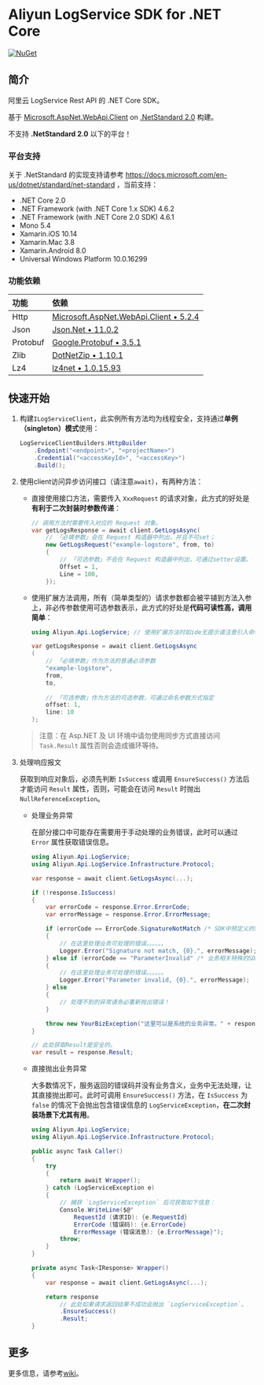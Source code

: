 # Aliyun LogService SDK for .NET Core

[![NuGet](https://img.shields.io/nuget/v/Aliyun.Api.LogService.svg)](https://www.nuget.org/packages/Aliyun.Api.LogService)

## 简介

阿里云 LogService Rest API 的 .NET Core SDK。

基于 [Microsoft.AspNet.WebApi.Client](https://www.nuget.org/packages/Microsoft.AspNet.WebApi.Client) on [.NetStandard 2.0](https://github.com/dotnet/standard/blob/master/docs/versions/netstandard2.0.md) 构建。

不支持 **.NetStandard 2.0** 以下的平台！

### 平台支持

关于 .NetStandard 的实现支持请参考 https://docs.microsoft.com/en-us/dotnet/standard/net-standard ，当前支持：

- .NET Core 2.0
- .NET Framework (with .NET Core 1.x SDK) 4.6.2
- .NET Framework (with .NET Core 2.0 SDK) 4.6.1
- Mono 5.4
- Xamarin.iOS 10.14
- Xamarin.Mac 3.8
- Xamarin.Android 8.0
- Universal Windows Platform 10.0.16299

### 功能依赖

| 功能 | 依赖 |
| :-- | :-- |
| Http | [Microsoft.AspNet.WebApi.Client &bull; 5.2.4](https://www.nuget.org/packages/Microsoft.AspNet.WebApi.Client/5.2.4) |
| Json | [Json.Net &bull; 11.0.2](https://www.nuget.org/packages/Newtonsoft.Json/11.0.2) |
| Protobuf | [Google.Protobuf &bull; 3.5.1](https://www.nuget.org/packages/Google.Protobuf/3.5.1) |
| Zlib | [DotNetZip &bull; 1.10.1](https://www.nuget.org/packages/DotNetZip/1.10.1) |
| Lz4 | [lz4net &bull; 1.0.15.93](https://www.nuget.org/packages/lz4net/1.0.15.93) |

## 快速开始

1. 构建`ILogServiceClient`，此实例所有方法均为线程安全，支持通过**单例（singleton）模式**使用：

    ```csharp
    LogServiceClientBuilders.HttpBuilder
        .Endpoint("<endpoint>", "<projectName>")
        .Credential("<accessKeyId>", "<accessKey>")
        .Build();
    ```

2. 使用client访问异步访问接口（请注意`await`），有两种方法：

    - 直接使用接口方法，需要传入 `XxxRequest` 的请求对象，此方式的好处是**有利于二次封装时参数传递**：

        ```csharp
        // 调用方法时需要传入对应的 Request 对象。
        var getLogsResponse = await client.GetLogsAsync(
            // 「必填参数」会在 Request 构造器中列出，并且不可set；
            new GetLogsRequest("example-logstore", from, to)
            {
                // 「可选参数」不会在 Request 构造器中列出，可通过setter设置。
                Offset = 1,
                Line = 100,
            });
        ```
    
    - 使用扩展方法调用，所有（简单类型的）请求参数都会被平铺到方法入参上，非必传参数使用可选参数表示，此方式的好处是**代码可读性高，调用简单**：

        ```csharp
        using Aliyun.Api.LogService; // 使用扩展方法时如ide无提示请注意引入命名空间。

        var getLogsResponse = await client.GetLogsAsync
        (
            // 「必填参数」作为方法的普通必须参数
            "example-logstore",
            from,
            to,
            
            // 「可选参数」作为方法的可选参数，可通过命名参数方式指定
            offset: 1,
            line: 10
        );
        ```

    > 注意：在 Asp.NET 及 UI 环境中请勿使用同步方式直接访问 `Task.Result` 属性否则会造成循环等待。

3. 处理响应报文

    获取到响应对象后，必须先判断 `IsSuccess` 或调用 `EnsureSuccess()` 方法后才能访问 `Result` 属性，否则，可能会在访问 `Result` 时抛出 `NullReferenceException`。

    - 处理业务异常

        在部分接口中可能存在需要用于手动处理的业务错误，此时可以通过 `Error` 属性获取错误信息。

        ```csharp
        using Aliyun.Api.LogService;
        using Aliyun.Api.LogService.Infrastructure.Protocol;
    
        var response = await client.GetLogsAsync(...);

        if (!response.IsSuccess)
        {
            var errorCode = response.Error.ErrorCode;
            var errorMessage = response.Error.ErrorMessage;

            if (errorCode == ErrorCode.SignatureNotMatch /* SDK中预定义的错误码 */)
            {
                // 在这里处理业务可处理的错误。。。。。。
                Logger.Error("Signature not match, {0}.", errorMessage);
            } else if (errorCode == "ParameterInvalid" /* 业务相关特殊的SDK中未定义的错误码 */)
            {
                // 在这里处理业务可处理的错误。。。。。。
                Logger.Error("Parameter invalid, {0}.", errorMessage);
            } else
            {
                // 处理不到的异常请务必重新抛出错误！
            }

            throw new YourBizException("这里可以是系统的业务异常。" + response.Error /* 最好带上服务返回的错误信息以便调试 */);
        }
        
        // 此处获取Result是安全的。
        var result = response.Result;
        ```

    - 直接抛出业务异常

        大多数情况下，服务返回的错误码并没有业务含义，业务中无法处理，让其直接抛出即可。此时可调用 `EnsureSuccess()` 方法，在 `IsSuccess` 为 `false` 的情况下会抛出包含错误信息的 `LogServiceException`，**在二次封装场景下尤其有用**。

        ```csharp
        using Aliyun.Api.LogService;
        using Aliyun.Api.LogService.Infrastructure.Protocol;

        public async Task Caller()
        {
            try
            {
                return await Wrapper();
            } catch (LogServiceException e)
            {
                // 捕获 `LogServiceException` 后可获取如下信息： 
                Console.WriteLine($@"
                    RequestId (请求ID): {e.RequestId}
                    ErrorCode (错误码): {e.ErrorCode}
                    ErrorMessage (错误消息): {e.ErrorMessage}");
                throw;
            }
        }

        private async Task<IResponse> Wrapper()
        {
            var response = await client.GetLogsAsync(...);
    
            return response
                // 此处如果请求返回结果不成功会抛出 `LogServiceException`。
                .EnsureSuccess()
                .Result;
        }
        ```

## 更多

更多信息，请参考[wiki](https://github.com/aliyun/aliyun-log-dotnetcore-sdk/wiki)。
